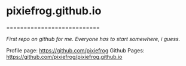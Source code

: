 # pixiefrog.github.io
===========================

*First repo on github for me.*
_Everyone has to start somewhere, i guess._

Profile page: https://github.com/pixiefrog
Github Pages: https://github.com/pixiefrog/pixiefrog.github.io
